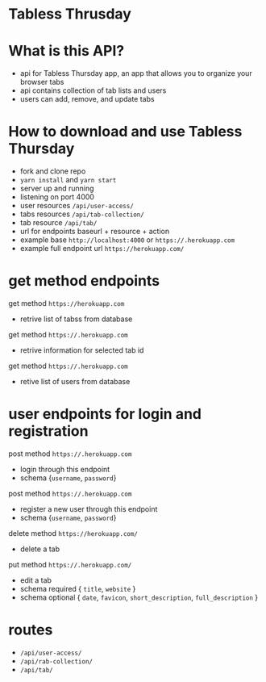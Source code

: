# Tabless Thrusday

# What is this API?
- api for Tabless Thursday app, an app that allows you to organize your browser tabs
- api contains collection of tab lists and users
- users can add, remove, and update tabs

# How to download and use Tabless Thursday
- fork and clone repo
- `yarn install` and `yarn start`
- server up and running
- listening on port 4000
- user resources `/api/user-access/`
- tabs resources `/api/tab-collection/`
- tab resource `/api/tab/`
- url for endpoints baseurl + resource + action
- example  base `http://localhost:4000` or `https://.herokuapp.com`
- example full endpoint url `https://herokuapp.com/`

# get method endpoints
get method `https://herokuapp.com`
  - retrive list of tabss from database

get method `https://.herokuapp.com`
  - retrive information for selected tab id

get method `https://.herokuapp.com`
  - retive list of users from database

# user endpoints for login and registration

post method `https://.herokuapp.com`
  - login through this endpoint
  - schema {`username`, `password`}

post method `https://.herokuapp.com` 
  - register a new user through this endpoint
  - schema {`username`, `password`}

delete method `https://herokuapp.com/`
  - delete a tab

put method `https://.herokuapp.com/`
  - edit a tab
  - schema required { `title`, `website` }
  - schema optional { `date`, `favicon`, `short_description`, `full_description` }

# routes
  - `/api/user-access/`
  - `/api/rab-collection/`
  - `/api/tab/`